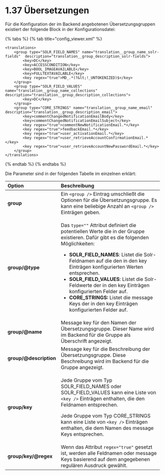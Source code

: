 # 1.37 Übersetzungen

Für die Konfiguration der im Backend angebotenen Übersetzungsgruppen existiert der folgende Block in der Konfigurationsdatei:

{% tabs %}
{% tab title="config\_viewer.xml" %}
```markup
<translations>
    <group type="SOLR_FIELD_NAMES" name="translation__group_name_solr-fields"  description="translation__group_description_solr-fields">
        <key>DC</key>
        <key>ACCESSCONDITION</key>
        <key>BOOL_IMAGEAVAILABLE</key>
        <key>FULLTEXTAVAILABLE</key>
        <key regex="true">MD_.*(?&lt;!_UNTOKENIZED)$</key>
    </group>
    <group type="SOLR_FIELD_VALUES" name="translation__group_name_collections"  description="translation__group_description_collections">
        <key>DC</key>
    </group>
    <group type="CORE_STRINGS" name="translation__group_name_email" description="translation__group_description_email">
        <key>commentChangedNotificationEmailBody</key>
        <key>commentChangedNotificationEmailSubject</key>
        <key regex="true">commentNewNotificationEmail.*</key>
        <key regex="true">feedbackEmail.*</key>
        <key regex="true">user_activationEmail.*</key>
        <key regex="true">user_retrieveAccountConfirmationEmail.*</key>
        <key regex="true">user_retrieveAccountNewPasswordEmail.*</key>
    </group>
</translations>

```
{% endtab %}
{% endtabs %}

Die Parameter sind in der folgenden Tabelle im einzelnen erklärt:

<table>
  <thead>
    <tr>
      <th style="text-align:left">Option</th>
      <th style="text-align:left">Beschreibung</th>
    </tr>
  </thead>
  <tbody>
    <tr>
      <td style="text-align:left"><b>group</b>
      </td>
      <td style="text-align:left">Ein <code>&lt;group /&gt;</code> Eintrag umschlie&#xDF;t die Optionen f&#xFC;r
        die &#xDC;bersetzungsgruppe. Es kann eine beliebige Anzahl an <code>&lt;group /&gt;</code> Eintr&#xE4;gen
        geben.</td>
    </tr>
    <tr>
      <td style="text-align:left"><b>group/@type</b>
      </td>
      <td style="text-align:left">
        <p>Das <code>type=&quot;&quot;</code> Attribut definiert die potentiellen Werte
          die in der Gruppe existieren. Daf&#xFC;r gibt es die folgenden M&#xF6;glichkeiten:</p>
        <ul>
          <li><b>SOLR_FIELD_NAMES</b><em>: </em> Listet die Solr-Feldnamen auf die den
            in den key Eintr&#xE4;gen konfigurierten Werten entsprechen.</li>
          <li><b>SOLR_FIELD_VALUES</b>: Listet die Solr-Feldwerte der in den key Eintr&#xE4;gen
            konfigurierten Felder auf.</li>
          <li><b>CORE_STRINGS:</b> Listet die message Keys der in den key Eintr&#xE4;gen
            konfigurierten Felder auf.</li>
        </ul>
      </td>
    </tr>
    <tr>
      <td style="text-align:left"><b>group/@name</b>
      </td>
      <td style="text-align:left">Message key f&#xFC;r den Namen der &#xDC;bersetzungsgruppe. Dieser Name
        wird im Backend f&#xFC;r die Gruppe als &#xDC;berschrift angezeigt.</td>
    </tr>
    <tr>
      <td style="text-align:left"><b>group/@description</b>
      </td>
      <td style="text-align:left">Message key f&#xFC;r die Beschreibung der &#xDC;bersetzungsgruppe. Diese
        Beschreibung wird im Backend f&#xFC;r die Gruppe angezeigt.</td>
    </tr>
    <tr>
      <td style="text-align:left"><b>group/key</b>
      </td>
      <td style="text-align:left">
        <p>Jede Gruppe vom Typ SOLR_FIELD_NAMES oder SOLR_FIELD_VALUES kann eine
          Liste von <code>&lt;key /&gt;</code> Eintr&#xE4;gen enthalten, die den Feldnamen
          entsprechen.</p>
        <p>Jede Gruppe vom Typ CORE_STRINGS kann eine Liste von <code>&lt;key /&gt;</code> Eintr&#xE4;gen
          enthalten, die dem Namen des message Keys entsprechen.</p>
      </td>
    </tr>
    <tr>
      <td style="text-align:left"><b>group/key/@regex</b>
      </td>
      <td style="text-align:left">Wenn das Attribut <code>regex=&quot;true&quot;</code> gesetzt ist, werden
        alle Feldnamen oder message Keys basierend auf dem angegebenen regul&#xE4;ren
        Ausdruck gew&#xE4;hlt.</td>
    </tr>
  </tbody>
</table>



